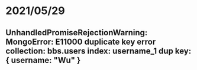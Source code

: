 # 2021/05/29
## UnhandledPromiseRejectionWarning: MongoError: E11000 duplicate key error collection: bbs.users index: username_1 dup key: { username: "Wu" }
